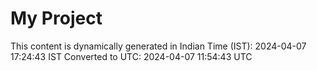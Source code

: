 # My Project

This content is dynamically generated in Indian Time (IST): 2024-04-07 17:24:43 IST
Converted to UTC: 2024-04-07 11:54:43 UTC
